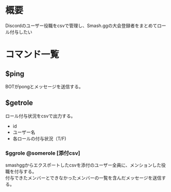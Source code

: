 # 概要
Discordのユーザー役職をcsvで管理し、Smash.ggの大会登録者をまとめてロール付与したい

# コマンド一覧
## $ping
BOTがpongとメッセージを送信する。  

## $getrole
ロール付与状況をcsvで出力する。  
- id
- ユーザー名
- 各ロールの付与状況（T/F)

### $ggrole @somerole [添付csv]
smashggからエクスポートしたcsvを添付のユーザー全員に、メンションした役職を付与する。  
付与できたメンバーとできなかったメンバーの一覧を含んだメッセージを送信する。  